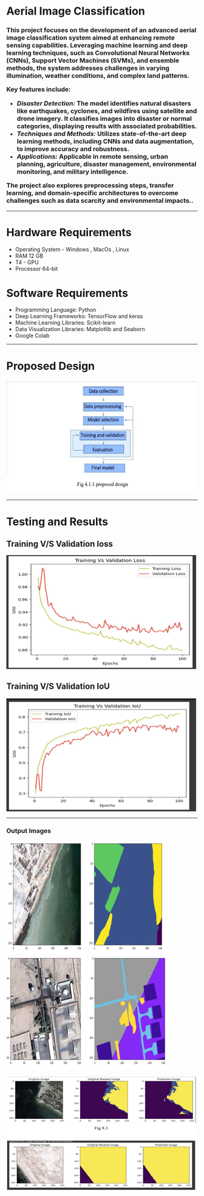 <h1><strong>Aerial Image Classification</strong></h1>
<h3>This project focuses on the development of an advanced aerial image classification system aimed at enhancing remote sensing capabilities. Leveraging machine learning and deep learning techniques, such as Convolutional Neural Networks (CNNs), Support Vector Machines (SVMs), and ensemble methods, the system addresses challenges in varying illumination, weather conditions, and complex land patterns. 

Key features include:
- *Disaster Detection:* The model identifies natural disasters like earthquakes, cyclones, and wildfires using satellite and drone imagery. It classifies images into disaster or normal categories, displaying results with associated probabilities.
- *Techniques and Methods:* Utilizes state-of-the-art deep learning methods, including CNNs and data augmentation, to improve accuracy and robustness.
- *Applications:* Applicable in remote sensing, urban planning, agriculture, disaster management, environmental monitoring, and military intelligence.

The project also explores preprocessing steps, transfer learning, and domain-specific architectures to overcome challenges such as data scarcity and environmental impacts..</h3>
<hr>
<H1> Hardware Requirements</H1>
<ul>
  <li>
    Operating System - Windows , MacOs , Linux </li>
    <li> RAM 12 GB </li>
    <li>T4 - GPU</li>
    <li>Processor 64-bit</li>
  </li>
</ul>
<h1> Software Requirements</h1>
<ul>
  <li>
    Programming Language: Python </li>
<li>Deep Learning Frameworks: TensorFlow and keras</li>
<li>Machine Learning Libraries: Scikit-learn</li>
<li>Data Visualization Libraries: Matplotlib and Seaborn</li>
<li>Google Colab</li>
</ul>
<hr>
<h1>Proposed Design</h1>
<img src="pd.png" alt="Description of Image" width="500" height="300"> </img>

<hr>
<h1>Testing and Results</h1>
<h2>Training V/S Validation loss </h2>
<img src="graph1.png" alt="Description of Image" width="500" height="300"> </img>
<h2>Training V/S Validation IoU </h2>
<img src="graph2.png" alt="Description of Image" width="500" height="300"> </img>
<hr>
<h3>Output Images</h3>
<div class=image-container > 
<img src="body_description.png" alt="Description of Image" width="500" height="300"> </img>
<img src="body_description2.png" alt="Description of Image" width="500" height="300"> </img>
</div>

<style>
      .image-container {
            display: inline-block;
            margin-right: 80px;     
        }
</style>

<img src="classified_image.png" alt="Description of Image" width="500" height="300"> </img>
    
  



